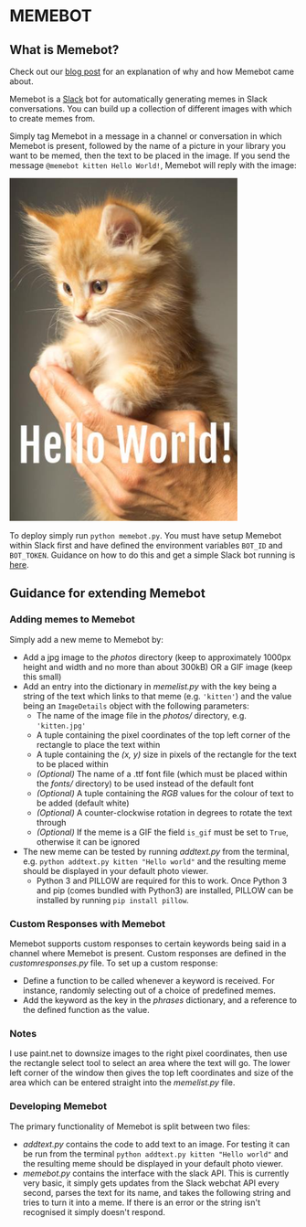 # MEMEBOT

## What is Memebot?
Check out our [blog post](https://www.ghyston.com/the-thinking/automating-humour-on-slack-with-memebot/) for an explanation of why and how Memebot came about.

Memebot is a [Slack](https://slack.com/) bot for automatically generating memes in Slack conversations. You can build up a collection of different images with which to create memes from.

Simply tag Memebot in a message in a channel or conversation in which Memebot is present, followed by the name of a picture in your library you want to be memed, then the text to be placed in the image. If you send the message `@memebot kitten Hello World!`, Memebot will reply with the image:

![kitten meme](example-meme.jpg)

To deploy simply run `python memebot.py`. You must have setup Memebot within Slack first and have defined the environment variables `BOT_ID` and `BOT_TOKEN`.  Guidance on how to do this and get a simple Slack bot running is [here](https://www.fullstackpython.com/blog/build-first-slack-bot-python.html).

## Guidance for extending Memebot

### Adding memes to Memebot
Simply add a new meme to Memebot by:

* Add a jpg image to the *photos* directory (keep to approximately 1000px height and width and no more than about 300kB) OR a GIF image (keep this small)
* Add an entry into the dictionary in *memelist.py* with the key being a string of the text which links to that meme (e.g. `'kitten'`) and the value being an `ImageDetails` object with the following parameters:
    * The name of the image file in the *photos/* directory, e.g. `'kitten.jpg'`
    * A tuple containing the pixel coordinates of the top left corner of the rectangle to place the text within
    * A tuple containing the *(x, y)* size in pixels of the rectangle for the text to be placed within
    * *(Optional)* The name of a .ttf font file (which must be placed within the *fonts/* directory) to be used instead of the default font
    * *(Optional)* A tuple containing the *RGB* values for the colour of text to be added (default white)
    * *(Optional)* A counter-clockwise rotation in degrees to rotate the text through
    * *(Optional)* If the meme is a GIF the field `is_gif` must be set to `True`, otherwise it can be ignored
* The new meme can be tested by running *addtext.py* from the terminal, e.g. `python addtext.py kitten "Hello world"` and the resulting meme should be displayed in your default photo viewer.
    * Python 3 and PILLOW are required for this to work. Once Python 3 and pip (comes bundled with Python3) are installed, PILLOW can be installed by running `pip install pillow`.

### Custom Responses with Memebot
Memebot supports custom responses to certain keywords being said in a channel where Memebot is present. Custom responses are defined in the *customresponses.py* file. To set up a custom response:

* Define a function to be called whenever a keyword is received. For instance, randomly selecting out of a choice of predefined memes.
* Add the keyword as the key in the *phrases* dictionary, and a reference to the defined function as the value.

### Notes
I use paint.net to downsize images to the right pixel coordinates, then use the rectangle select tool to select an area where the text will go. The lower left corner of the window then gives the top left coordinates and size of the area which can be entered straight into the *memelist.py* file.

### Developing Memebot
The primary functionality of Memebot is split between two files:

* *addtext.py* contains the code to add text to an image. For testing it can be run from the terminal `python addtext.py kitten "Hello world"` and the resulting meme should be displayed in your default photo viewer.
* *memebot.py* contains the interface with the slack API. This is currently very basic, it simply gets updates from the Slack webchat API every second, parses the text for its name, and takes the following string and tries to turn it into a meme. If there is an error or the string isn't recognised it simply doesn't respond.
